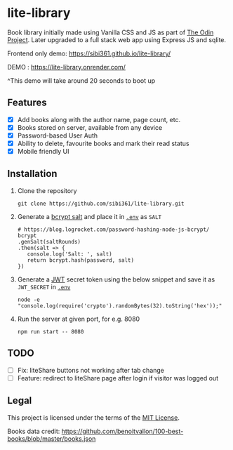 # lite-library

Book library initially made using Vanilla CSS and JS as part of [The Odin Project](https://www.theodinproject.com/). Later upgraded to a full stack web app using Express JS and sqlite.

Frontend only demo: https://sibi361.github.io/lite-library/

DEMO : https://lite-library.onrender.com/

^This demo will take around 20 seconds to boot up

## Features

-   [x] Add books along with the author name, page count, etc.
-   [x] Books stored on server, available from any device
-   [x] Password-based User Auth
-   [x] Ability to delete, favourite books and mark their read status
-   [x] Mobile friendly UI

## Installation

1. Clone the repository

    ```
    git clone https://github.com/sibi361/lite-library.git
    ```

1. Generate a [bcrypt salt](https://blog.logrocket.com/password-hashing-node-js-bcrypt/) and place it in [`.env`](src/.env) as `SALT`

    ```
    # https://blog.logrocket.com/password-hashing-node-js-bcrypt/
    bcrypt
    .genSalt(saltRounds)
    .then(salt => {
       console.log('Salt: ', salt)
       return bcrypt.hash(password, salt)
    })
    ```

1. Generate a [JWT](https://en.wikipedia.org/wiki/JSON_Web_Token) secret token using the below snippet and save it as `JWT_SECRET` in [`.env`](src/.env)

    ```
    node -e "console.log(require('crypto').randomBytes(32).toString('hex'));"
    ```

1. Run the server at given port, for e.g. 8080

    ```
    npm run start -- 8080
    ```

## TODO

-   [ ] Fix: liteShare buttons not working after tab change
-   [ ] Feature: redirect to liteShare page after login if visitor was logged out

## Legal

This project is licensed under the terms of the [MIT License](LICENSE).

Books data credit: https://github.com/benoitvallon/100-best-books/blob/master/books.json
